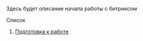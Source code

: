 Здесь будет описание начала работы с битриксом

Список
1. [Подготовка к работе](https://github.com/Ozimnadius/bitrix-development/blob/main/1.%D0%9D%D0%B0%D1%87%D0%B0%D0%BB%D0%BE%20%D0%BF%D1%80%D0%BE%D0%B5%D0%BA%D1%82%D0%B0)